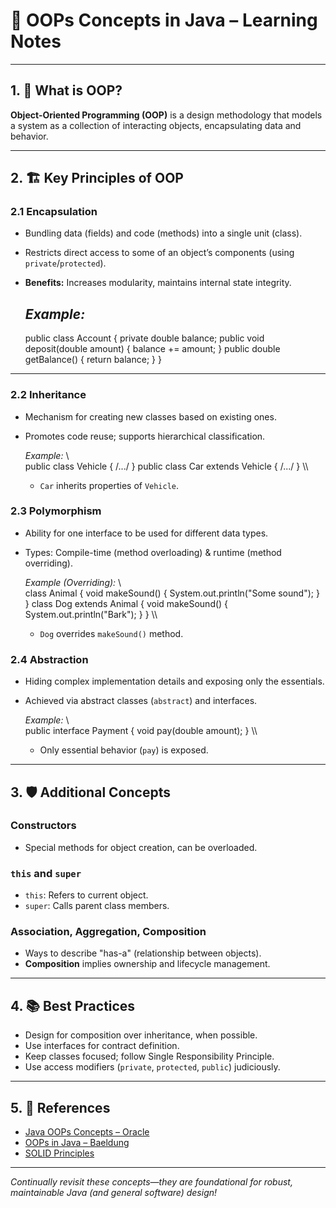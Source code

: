 # 🧩 OOPs Concepts in Java – Learning Notes

---

## 1. 🚀 What is OOP?
**Object-Oriented Programming (OOP)** is a design methodology that models a system as a collection of interacting objects, encapsulating data and behavior.

---

## 2. 🏗️ Key Principles of OOP

### 2.1 Encapsulation  
- Bundling data (fields) and code (methods) into a single unit (class).
- Restricts direct access to some of an object’s components (using `private`/`protected`).
- **Benefits:** Increases modularity, maintains internal state integrity.

  _Example:_
  ---
  public class Account {
      private double balance;
      public void deposit(double amount) { balance += amount; }
      public double getBalance() { return balance; }
  }
---
  ### 2.2 Inheritance  
- Mechanism for creating new classes based on existing ones.
- Promotes code reuse; supports hierarchical classification.

  _Example:_
  \\\
  public class Vehicle { /.../ }
  public class Car extends Vehicle { /.../ }
\\\
  - `Car` inherits properties of `Vehicle`.

### 2.3 Polymorphism  
- Ability for one interface to be used for different data types.
- Types: Compile-time (method overloading) & runtime (method overriding).

  _Example (Overriding):_
  \\\
  class Animal {
      void makeSound() { System.out.println("Some sound"); }
  }
  class Dog extends Animal {
      void makeSound() { System.out.println("Bark"); }
  }
  \\\
  - `Dog` overrides `makeSound()` method.

### 2.4 Abstraction  
- Hiding complex implementation details and exposing only the essentials.
- Achieved via abstract classes (`abstract`) and interfaces.

  _Example:_
  \\\
  public interface Payment {
      void pay(double amount);
  }
\\\
  - Only essential behavior (`pay`) is exposed.

---

## 3. 🛡️ Additional Concepts

### Constructors
- Special methods for object creation, can be overloaded.

### `this` and `super`
- `this`: Refers to current object.
- `super`: Calls parent class members.

### Association, Aggregation, Composition
- Ways to describe "has-a" (relationship between objects).
- **Composition** implies ownership and lifecycle management.

---

## 4. 📚 Best Practices

- Design for composition over inheritance, when possible.
- Use interfaces for contract definition.
- Keep classes focused; follow Single Responsibility Principle.
- Use access modifiers (`private`, `protected`, `public`) judiciously.

---

## 5. 📖 References

- [Java OOPs Concepts – Oracle](https://docs.oracle.com/javase/tutorial/java/concepts/)
- [OOPs in Java – Baeldung](https://www.baeldung.com/java-oop)
- [SOLID Principles](https://en.wikipedia.org/wiki/SOLID)

---

*Continually revisit these concepts—they are foundational for robust, maintainable Java (and general software) design!*
